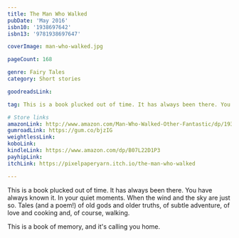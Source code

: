 ```yaml
---
title: The Man Who Walked
pubDate: 'May 2016'
isbn10: '1938697642'
isbn13: '9781938697647'

coverImage: man-who-walked.jpg

pageCount: 168

genre: Fairy Tales
category: Short stories

goodreadsLink: 

tag: This is a book plucked out of time. It has always been there. You have always known it.

# Store links
amazonLink: http://www.amazon.com/Man-Who-Walked-Other-Fantastic/dp/1938697642
gumroadLink: https://gum.co/bjzIG
weightlessLink: 
koboLink: 
kindleLink: https://www.amazon.com/dp/B07L22D1P3
payhipLink: 
itchLink: https://pixelpaperyarn.itch.io/the-man-who-walked

---
```


This is a book plucked out of time. It has always been there. You have always known it. In your quiet moments. When the wind and the sky are just so. Tales (and a poem!) of old gods and older truths, of subtle adventure, of love and cooking and, of course, walking.

This is a book of memory, and it's calling you home.

